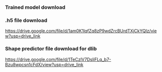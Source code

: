 ### Trained model download
### .h5 file download
https://drive.google.com/file/d/1am0K1lqfZq8zP9wdZrcBUrdTXjCkYQIz/view?usp=drive_link
### Shape predictor file download for dlib
https://drive.google.com/file/d/1TeCzlV7DsliFLq_b7-Bzu8wpcsn1cFdX/view?usp=drive_link
